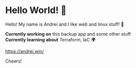 # Hello World! 🌊
Hello! My name is Andrei and I like web and linux stuff! 🐧

**Currently working on** this backup app and some other stuff  
**Currently learning about** Terraform, IaC 🌍  

https://andrei.win/

Cheers!
